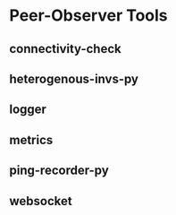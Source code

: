 # Peer-Observer Tools 


## connectivity-check


## heterogenous-invs-py


## logger

## metrics


## ping-recorder-py


## websocket
